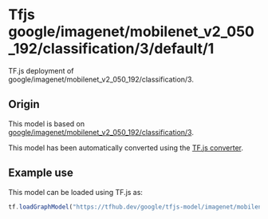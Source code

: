# Tfjs google/imagenet/mobilenet_v2_050_192/classification/3/default/1
TF.js deployment of google/imagenet/mobilenet_v2_050_192/classification/3.

<!-- parent-model: google/imagenet/mobilenet_v2_050_192/classification/3 -->

## Origin

This model is based on [google/imagenet/mobilenet_v2_050_192/classification/3](https://tfhub.dev/google/imagenet/mobilenet_v2_050_192/classification/3).

This model has been automatically converted using the [TF.js converter](https://github.com/tensorflow/tfjs/tree/master/tfjs-converter).

## Example use
This model can be loaded using TF.js as:

```javascript
tf.loadGraphModel("https://tfhub.dev/google/tfjs-model/imagenet/mobilenet_v2_050_192/classification/3/default/1", { fromTFHub: true })
```
